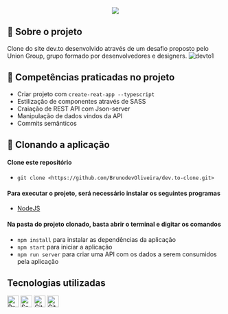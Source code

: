 <div align="center"><img src="https://avatars.githubusercontent.com/u/98244110?s=200&v=4" /></div>

## 🔎 Sobre o projeto
Clone do site dev.to desenvolvido através de um desafio proposto pelo Union Group, grupo formado por desenvolvedores e designers.
![devto1](https://user-images.githubusercontent.com/85235164/192907105-875043b1-64e2-47c9-81ab-ae4e4ada66ff.png)

## 📄 Competências praticadas no projeto
- Criar projeto com ``create-reat-app --typescript``
- Estilização de componentes através de SASS
- Craiação de REST API com Json-server
- Manipulação de dados vindos da API
- Commits semânticos

## 🎲 Clonando a aplicação

#### Clone este repositório
- ```git clone <https://github.com/BrunodevOliveira/dev.to-clone.git>```

#### Para executar o projeto, será necessário instalar os seguintes programas
- [NodeJS](https://nodejs.org/en/download/)

#### Na pasta do projeto clonado, basta abrir o terminal e digitar os comandos
- ```npm install``` para instalar as dependências da aplicação
- ```npm start``` para iniciar a aplicação
- ```npm run server``` para criar uma API com os dados a serem consumidos pela aplicação

## Tecnologias utilizadas
<p>
  <img alt="React" src="https://img.shields.io/badge/React-20232A?style=for-the-badge&logo=react&logoColor=61DAFB" height="27" />
  <img alt="Sass" src="https://img.shields.io/badge/Sass-CC6699?style=for-the-badge&logo=sass&logoColor=white" height="27">
  <img alt="Git" src="https://img.shields.io/badge/Git-E34F26?style=for-the-badge&logo=git&logoColor=white" height="27">
  <img alt="Git" src="https://img.shields.io/badge/GitHub-100000?style=for-the-badge&logo=github&logoColor=white" height="27">
</p>

